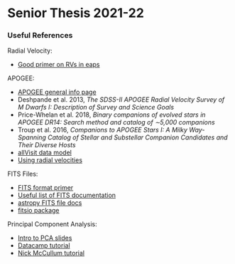 # Senior Thesis 2021-22

### Useful References

Radial Velocity:
- [Good primer on RVs in eaps](https://www.sciencedirect.com/topics/earth-and-planetary-sciences/radial-velocity)

APOGEE:
- [APOGEE general info page](https://www.sdss.org/dr16/irspec/)
- Deshpande et al. 2013, _The SDSS-II APOGEE Radial Velocity Survey of M Dwarfs I: Description of Survey and Science Goals_
- Price-Whelan et al. 2018, _Binary companions of evolved stars in APOGEE DR14: Search method and catalog of ∼5,000 companions_
- Troup et al. 2016, _Companions to APOGEE Stars I: A Milky Way-Spanning Catalog of Stellar and Substellar Companion Candidates and Their Diverse Hosts_
- [allVisit data model](https://data.sdss.org/datamodel/files/APOGEE_ASPCAP/APRED_VERS/ASPCAP_VERS/allVisit.html)
- [Using radial velocities](https://www.sdss.org/dr16/irspec/use-radial-velocities/)

FITS Files:
- [FITS format primer](https://fits.gsfc.nasa.gov/fits_primer.html)
- [Useful list of FITS documentation](https://fits.gsfc.nasa.gov/fits_documentation.html)
- [astropy FITS file docs](https://docs.astropy.org/en/stable/io/fits/index.html)
- [fitsio package](https://pypi.org/project/fitsio/)

Principal Component Analysis:
- [Intro to PCA slides](http://web.ipac.caltech.edu/staff/fmasci/home/astro_refs/PrincipalComponentAnalysis.pdf)
- [Datacamp tutorial](https://www.datacamp.com/community/tutorials/principal-component-analysis-in-python)
- [Nick McCullum tutorial](https://nickmccullum.com/python-machine-learning/principal-component-analysis-python/)
